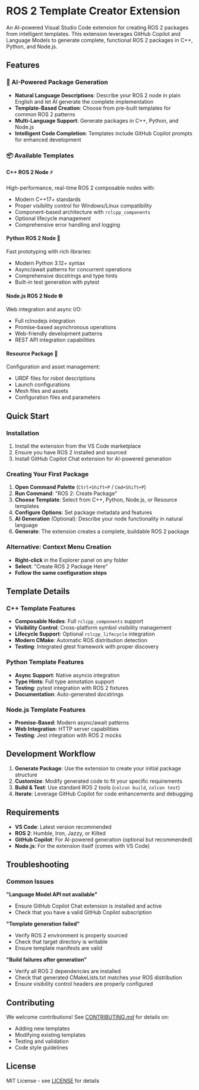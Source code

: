 # ROS 2 Template Creator Extension

An AI-powered Visual Studio Code extension for creating ROS 2 packages from intelligent templates. This extension leverages GitHub Copilot and Language Models to generate complete, functional ROS 2 packages in C++, Python, and Node.js.

## Features

### 🤖 AI-Powered Package Generation
- **Natural Language Descriptions**: Describe your ROS 2 node in plain English and let AI generate the complete implementation
- **Template-Based Creation**: Choose from pre-built templates for common ROS 2 patterns
- **Multi-Language Support**: Generate packages in C++, Python, and Node.js
- **Intelligent Code Completion**: Templates include GitHub Copilot prompts for enhanced development

### 📦 Available Templates

#### C++ ROS 2 Node ⚡
High-performance, real-time ROS 2 composable nodes with:
- Modern C++17+ standards
- Proper visibility control for Windows/Linux compatibility
- Component-based architecture with `rclcpp_components`
- Optional lifecycle management
- Comprehensive error handling and logging

#### Python ROS 2 Node 🐍
Fast prototyping with rich libraries:
- Modern Python 3.12+ syntax
- Async/await patterns for concurrent operations
- Comprehensive docstrings and type hints
- Built-in test generation with pytest

#### Node.js ROS 2 Node 🌐
Web integration and async I/O:
- Full rclnodejs integration
- Promise-based asynchronous operations
- Web-friendly development patterns
- REST API integration capabilities

#### Resource Package 📁
Configuration and asset management:
- URDF files for robot descriptions
- Launch configurations
- Mesh files and assets
- Configuration files and parameters

## Quick Start

### Installation
1. Install the extension from the VS Code marketplace
2. Ensure you have ROS 2 installed and sourced
3. Install GitHub Copilot Chat extension for AI-powered generation

### Creating Your First Package

1. **Open Command Palette** (`Ctrl+Shift+P` / `Cmd+Shift+P`)
2. **Run Command**: "ROS 2: Create Package"
3. **Choose Template**: Select from C++, Python, Node.js, or Resource templates
4. **Configure Options**: Set package metadata and features
5. **AI Generation** (Optional): Describe your node functionality in natural language
6. **Generate**: The extension creates a complete, buildable ROS 2 package

### Alternative: Context Menu Creation
- **Right-click** in the Explorer panel on any folder
- **Select**: "Create ROS 2 Package Here"
- **Follow the same configuration steps**

## Template Details

### C++ Template Features
- **Composable Nodes**: Full `rclcpp_components` support
- **Visibility Control**: Cross-platform symbol visibility management
- **Lifecycle Support**: Optional `rclcpp_lifecycle` integration
- **Modern CMake**: Automatic ROS distribution detection
- **Testing**: Integrated gtest framework with proper discovery

### Python Template Features
- **Async Support**: Native asyncio integration
- **Type Hints**: Full type annotation support
- **Testing**: pytest integration with ROS 2 fixtures
- **Documentation**: Auto-generated docstrings

### Node.js Template Features
- **Promise-Based**: Modern async/await patterns
- **Web Integration**: HTTP server capabilities
- **Testing**: Jest integration with ROS 2 mocks

## Development Workflow

1. **Generate Package**: Use the extension to create your initial package structure
2. **Customize**: Modify generated code to fit your specific requirements
3. **Build & Test**: Use standard ROS 2 tools (`colcon build`, `colcon test`)
4. **Iterate**: Leverage GitHub Copilot for code enhancements and debugging

## Requirements

- **VS Code**: Latest version recommended
- **ROS 2**: Humble, Iron, Jazzy, or Kilted
- **GitHub Copilot**: For AI-powered generation (optional but recommended)
- **Node.js**: For the extension itself (comes with VS Code)

## Troubleshooting

### Common Issues

**"Language Model API not available"**
- Ensure GitHub Copilot Chat extension is installed and active
- Check that you have a valid GitHub Copilot subscription

**"Template generation failed"**
- Verify ROS 2 environment is properly sourced
- Check that target directory is writable
- Ensure template manifests are valid

**"Build failures after generation"**
- Verify all ROS 2 dependencies are installed
- Check that generated CMakeLists.txt matches your ROS distribution
- Ensure visibility control headers are properly configured

## Contributing

We welcome contributions! See [CONTRIBUTING.md](CONTRIBUTING.md) for details on:
- Adding new templates
- Modifying existing templates
- Testing and validation
- Code style guidelines

## License

MIT License - see [LICENSE](LICENSE) for details